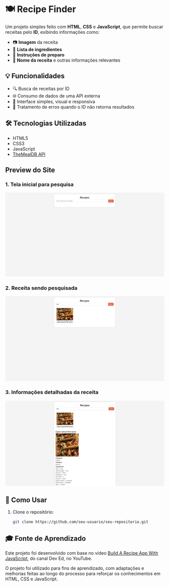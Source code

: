 # 🍽️ Recipe Finder

Um projeto simples feito com **HTML**, **CSS** e **JavaScript**, que permite buscar receitas pelo **ID**, exibindo informações como:

- 📷 **Imagem** da receita  
- 🧂 **Lista de ingredientes**  
- 📖 **Instruções de preparo**  
- 🧾 **Nome da receita** e outras informações relevantes

## 💡 Funcionalidades

- 🔍 Busca de receitas por ID
- 🌐 Consumo de dados de uma API externa
- 📱 Interface simples, visual e responsiva
- 🚫 Tratamento de erros quando o ID não retorna resultados

## 🛠️ Tecnologias Utilizadas

- HTML5  
- CSS3  
- JavaScript 
- [TheMealDB API](https://www.themealdb.com/) 

## Preview do Site

### 1. Tela inicial para pesquisa

![Tela Inicial](img/preview1.png)

### 2. Receita sendo pesquisada

![Receita Pesquisada](img/preview2.png)

### 3. Informações detalhadas da receita

![Informações da Receita](img/preview3.png)


## 🚀 Como Usar

1. Clone o repositório:
   ```bash
   git clone https://github.com/seu-usuario/seu-repositorio.git

## 🎓 Fonte de Aprendizado
Este projeto foi desenvolvido com base no vídeo [Build A Recipe App With JavaScript](https://www.youtube.com/watch?v=r6L0UW1YZ2w&list=WL&index=99), do canal Dev Ed, no YouTube.

O projeto foi utilizado para fins de aprendizado, com adaptações e melhorias feitas ao longo do processo para reforçar os conhecimentos em HTML, CSS e JavaScript.

